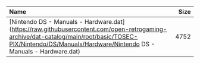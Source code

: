|Name|Size|
|:---|---:|
|[Nintendo DS - Manuals - Hardware.dat](https://raw.githubusercontent.com/open-retrogaming-archive/dat-catalog/main/root/basic/TOSEC-PIX/Nintendo/DS/Manuals/Hardware/Nintendo DS - Manuals - Hardware.dat)|4752|
